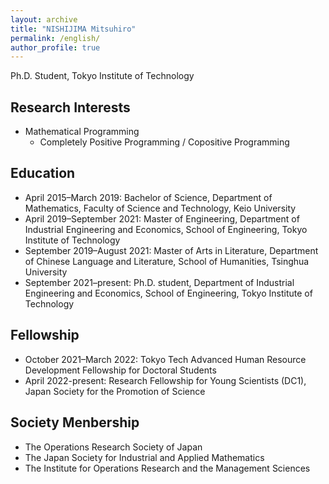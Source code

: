 ```yaml
---
layout: archive
title: "NISHIJIMA Mitsuhiro"
permalink: /english/
author_profile: true
---
```

Ph.D. Student, Tokyo Institute of Technology<br>

## Research Interests
- Mathematical Programming
  - Completely Positive Programming / Copositive Programming

## Education
- April 2015–March 2019: Bachelor of Science, Department of Mathematics, Faculty of Science and Technology, Keio University
- April 2019–September 2021: Master of Engineering, Department of Industrial Engineering and Economics, School of Engineering, Tokyo Institute of Technology
- September 2019–August 2021: Master of Arts in Literature, Department of Chinese Language and Literature, School of Humanities, Tsinghua University
- September 2021–present: Ph.D. student, Department of Industrial Engineering and Economics, School of Engineering, Tokyo Institute of Technology

## Fellowship
- October 2021–March 2022: Tokyo Tech Advanced Human Resource Development Fellowship for Doctoral Students
- April 2022-present: Research Fellowship for Young Scientists (DC1), Japan Society for the Promotion of Science

## Society Menbership
- The Operations Research Society of Japan
- The Japan Society for Industrial and Applied Mathematics
- The Institute for Operations Research and the Management Sciences
